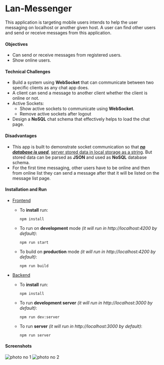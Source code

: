 # Lan-Messenger

This application is targeting mobile users intends to help the user messaging on localhost or another given host. A user can find other users and send or receive messages from this application.

#### Objectives

- Can send or receive messages from registered users.
- Show online users.

#### Technical Challenges

- Build a system using **WebSocket** that can communicate between two specific clients as any chat app does.
- A client can send a message to another client whether the client is online or not.
- Active Sockets:
  - Show active sockets to communicate using **WebSocket**.
  - Remove active sockets after logout
- Design a **NoSQL** chat schema that effectively helps to load the chat page.

#### Disadvantages

- This app is built to demonstrate socket communication so that <u>***no database is used***</u>, <u>server stored data in local storage as a string</u>. But stored data can be parsed as **JSON** and used as **NoSQL** database schema.
- For the first time messaging, other users have to be online and then from online list they can send a message after that it will be listed on the message list page.

#### Installation and Run

- [Frontend](https://github.com/rjarman/House-Rent/tree/master/frontend)

  - To **install** run:

    ```
    npm install
    ```

  - To run on **development** mode _(it will run in http://localhost:4200 by default)_:
    ```
    npm run start
    ```

  - To build on **production** mode _(it will run in http://localhost:4200 by default)_:
    ```
    npm run build
    ```

- [Backend](https://github.com/rjarman/House-Rent/tree/master/backend)

  - To **install** run:

    ```
    npm install
    ```

  - To run **development server** _(it will run in http://localhost:3000 by default)_:
    ```
    npm run dev:server
    ```

  - To run **server** _(it will run in http://localhost:3000 by default)_:
    ```
    npm run server
    ```

#### Screenshots

![photo no 1](https://drive.google.com/uc?export=view&id=1HoaYWVonYaO70mSrKi7d-wh_tqFnbxHb)
![photo no 2](https://drive.google.com/uc?export=view&id=1jaO6HNyQFRbLeFaH-12Mm4cOAGStWoqs)
